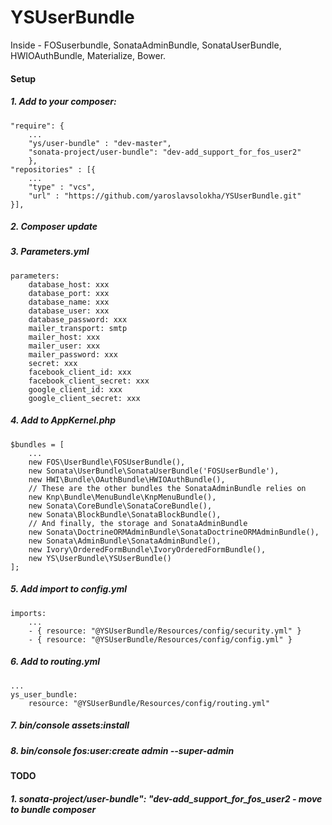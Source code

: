 YSUserBundle
=======
Inside - FOSuserbundle, SonataAdminBundle, SonataUserBundle, HWIOAuthBundle, Materialize, Bower.

#### Setup
##### 1. Add to your composer:
```
"require": {
    ...
    "ys/user-bundle" : "dev-master",
    "sonata-project/user-bundle": "dev-add_support_for_fos_user2"
    },
"repositories" : [{
    ...
    "type" : "vcs",
    "url" : "https://github.com/yaroslavsolokha/YSUserBundle.git"
}],
```
##### 2. Composer update
##### 3. Parameters.yml
```
parameters:
    database_host: xxx
    database_port: xxx
    database_name: xxx
    database_user: xxx
    database_password: xxx
    mailer_transport: smtp
    mailer_host: xxx
    mailer_user: xxx
    mailer_password: xxx
    secret: xxx
    facebook_client_id: xxx
    facebook_client_secret: xxx
    google_client_id: xxx
    google_client_secret: xxx
```
##### 4. Add to AppKernel.php
```
$bundles = [
    ...
    new FOS\UserBundle\FOSUserBundle(),
    new Sonata\UserBundle\SonataUserBundle('FOSUserBundle'),
    new HWI\Bundle\OAuthBundle\HWIOAuthBundle(),
    // These are the other bundles the SonataAdminBundle relies on
    new Knp\Bundle\MenuBundle\KnpMenuBundle(),
    new Sonata\CoreBundle\SonataCoreBundle(),
    new Sonata\BlockBundle\SonataBlockBundle(),
    // And finally, the storage and SonataAdminBundle
    new Sonata\DoctrineORMAdminBundle\SonataDoctrineORMAdminBundle(),
    new Sonata\AdminBundle\SonataAdminBundle(),
    new Ivory\OrderedFormBundle\IvoryOrderedFormBundle(),
    new YS\UserBundle\YSUserBundle()
];
```
##### 5. Add import to config.yml
```
imports:
    ...
    - { resource: "@YSUserBundle/Resources/config/security.yml" }
    - { resource: "@YSUserBundle/Resources/config/config.yml" }
```
##### 6. Add to routing.yml
```
...
ys_user_bundle:
    resource: "@YSUserBundle/Resources/config/routing.yml"
```
##### 7. bin/console assets:install
##### 8. bin/console fos:user:create admin --super-admin

#### TODO
##### 1. sonata-project/user-bundle": "dev-add_support_for_fos_user2 - move to bundle composer